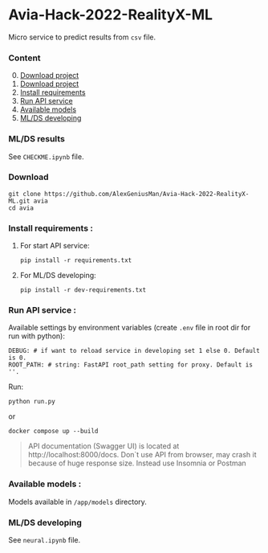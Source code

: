 # Avia-Hack-2022-RealityX-ML

Micro service to predict results from `csv` file.

### Content

0. [Download project](#results)
1. [Download project](#download)
2. [Install requirements](#deps)
3. [Run API service](#run)
4. [Available models](#models)
5. [ML/DS developing](#mlds)

### ML/DS results <a name="results"></a>

See `CHECKME.ipynb` file.

### Download <a name="download"></a>

```
git clone https://github.com/AlexGeniusMan/Avia-Hack-2022-RealityX-ML.git avia
cd avia
```

### Install requirements <a name="deps"></a>:

1.  For start API service:
    ```
    pip install -r requirements.txt
    ```
2.  For ML/DS developing:
    ```
    pip install -r dev-requirements.txt
    ```

### Run API service <a name="run"></a>:

Available settings by environment variables (create `.env` file in root dir for run with python):

```
DEBUG: # if want to reload service in developing set 1 else 0. Default is 0.
ROOT_PATH: # string: FastAPI root_path setting for proxy. Default is ''.
```

Run:

```
python run.py
```

or

```
docker compose up --build
```

> API documentation (Swagger UI) is located at http://localhost:8000/docs.
> Don`t use API from browser, may crash it because of huge response size. Instead use Insomnia or Postman

### Available models <a name="models"></a>:

Models available in `/app/models` directory.

### ML/DS developing <a name="mlds"></a>

See `neural.ipynb` file.
